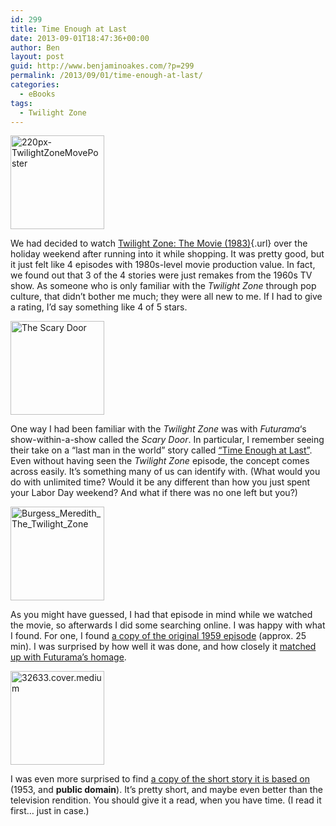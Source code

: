 ```yaml
---
id: 299
title: Time Enough at Last
date: 2013-09-01T18:47:36+00:00
author: Ben
layout: post
guid: http://www.benjaminoakes.com/?p=299
permalink: /2013/09/01/time-enough-at-last/
categories:
  - eBooks
tags:
  - Twilight Zone
---
```

[<img src="http://www.benjaminoakes.com/wp-content/uploads/2013/09/220px-TwilightZoneMovePoster-150x150.jpg" alt="220px-TwilightZoneMovePoster" width="150" height="150" class="aligncenter size-thumbnail wp-image-301" />](http://en.wikipedia.org/wiki/Twilight_Zone:_The_Movie)

We had decided to watch [Twilight Zone: The Movie (1983)](http://en.wikipedia.org/wiki/Twilight_Zone:_The_Movie){.url} over the holiday weekend after running into it while shopping. It was pretty good, but it just felt like 4 episodes with 1980s-level movie production value. In fact, we found out that 3 of the 4 stories were just remakes from the 1960s TV show. As someone who is only familiar with the <cite>Twilight Zone</cite> through pop culture, that didn&#8217;t bother me much; they were all new to me. If I had to give a rating, I&#8217;d say something like 4 of 5 stars.

[<img src="http://www.benjaminoakes.com/wp-content/uploads/2013/09/Scary_Door_Time_Enough-150x150.jpg" alt="The Scary Door" width="150" height="150" class="aligncenter size-thumbnail wp-image-300" />](http://youtube.com/watch?v=x4vctmsx3xw)

One way I had been familiar with the <cite>Twilight Zone</cite> was with <cite>Futurama</cite>&#8216;s show-within-a-show called the <cite>Scary Door</cite>. In particular, I remember seeing their take on a &#8220;last man in the world&#8221; story called [&#8220;Time Enough at Last&#8221;](http://en.wikipedia.org/wiki/Time_Enough_At_Last). Even without having seen the <cite>Twilight Zone</cite> episode, the concept comes across easily. It&#8217;s something many of us can identify with. (What would you do with unlimited time? Would it be any different than how you just spent your Labor Day weekend? And what if there was no one left but you?)

[<img src="http://www.benjaminoakes.com/wp-content/uploads/2013/09/Burgess_Meredith_The_Twilight_Zone-150x150.jpg" alt="Burgess_Meredith_The_Twilight_Zone" width="150" height="150" class="aligncenter size-thumbnail wp-image-303" />](http://youtube.com/watch?v=NZOnwdxsIm8)

As you might have guessed, I had that episode in mind while we watched the movie, so afterwards I did some searching online. I was happy with what I found. For one, I found [a copy of the original 1959 episode](http://youtube.com/watch?v=NZOnwdxsIm8) (approx. 25 min). I was surprised by how well it was done, and how closely it [matched up with Futurama&#8217;s homage](http://youtube.com/watch?v=x4vctmsx3xw).

[<img src="http://www.benjaminoakes.com/wp-content/uploads/2013/09/32633.cover_.medium-150x150.png" alt="32633.cover.medium" width="150" height="150" class="aligncenter size-thumbnail wp-image-302" alt="Worlds of Science Fiction 1953" />](http://www.gutenberg.org/ebooks/32633)

I was even more surprised to find [a copy of the short story it is based on](http://www.gutenberg.org/etext/32633) (1953, and **public domain**). It&#8217;s pretty short, and maybe even better than the television rendition. You should give it a read, when you have time. (I read it first&#8230; just in case.)